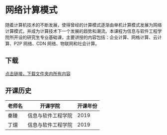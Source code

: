 # 网络计算模式

随着计算机技术的不断发展，使得曾经的计算模式逐渐由单机计算模式发展为网络计算模式，并成为计算技术下一个发展的趋势和潮流。本课程为信息与软件工程学院所开设的研究生专业基础课，主要讲授的内容包括：企业计算、网格计算、云计算、P2P 网络、CDN 网络、物联网和社会计算。

## 下载
[点击链接，下载文件夹内所有内容](https://xovee.github.io/gitzip/?https://github.com/Xovee/uestc-course/edit/master/课程目录/网络计算模式/作业)

## 开课历史

老师名|开课学院|开课年份|
---|---|---
秦臻|信息与软件工程学院|2019
丁熠|信息与软件工程学院|2019
